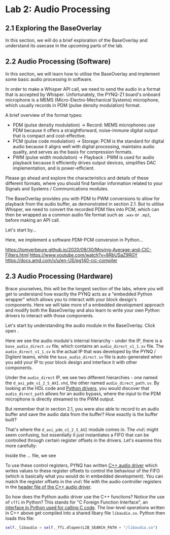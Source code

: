 # Lab 2: Audio Processing

## 2.1 Exploring the BaseOverlay

In this section, we will do a brief exploration of the BaseOverlay and understand its usecase in the upcoming parts of the lab.

## 2.2 Audio Processing (Software)

In this section, we will learn how to utilise the BaseOverlay and implement some basic audio processing in software.

In order to make a Whisper API call, we need to send the audio in a format that is accepted by Whisper. Unfortunately, the PYNQ-Z1 board's onboard microphone is a MEMS (Micro-Electro-Mechanical Systems) microphone, which usually records in PDM (pulse density modulation) format.

A brief overview of the format types:
- PDM (pulse density modulation) -> Record: MEMS microphones use PDM because it offers a straightforward, noise-immune digital output that is compact and cost-effective.
- PCM (pulse code modulation) -> Storage: PCM is the standard for digital audio because it aligns well with digital processing, maintains audio quality, and serves as the basis for compression formats.
- PWM (pulse width modulation) -> Playback : PWM is used for audio playback because it efficiently drives output devices, simplifies DAC implementation, and is power-efficient.

Please go ahead and explore the characteristics and details of these different formats, where you should find familiar information related to your Signals and Systems / Communications modules. 

The BaseOverlay provides you with PDM to PWM conversions to allow for playback from the audio buffer, as demonstrated in section 2.1. But to utilise Whisper, we need to convert the recorded PDM files into PCM, which can then be wrapped as a common audio file format such as `.wav` or `.mp3`, before making an API call. 

Let's start by...


Here, we implement a software PDM-PCM conversion in Python...

https://tomverbeure.github.io/2020/09/30/Moving-Average-and-CIC-Filters.html
https://www.youtube.com/watch?v=8RbUSaZ9RGY
https://docs.amd.com/v/u/en-US/pg140-cic-compiler 

## 2.3 Audio Processing (Hardware)

Brace yourselves, this will be the longest section of the labs, where you will get to understand how exactly the PYNQ acts as a "embedded Python wrapper" which allows you to interact with your block design's components. Here we will take more of a embedded development approach and modify both the BaseOverlay and also learn to write your own Python drivers to interact with those components.

Let's start by understanding the audio module in the BaseOverlay. Click open <expand the IP>.

Here we see the audio module's internal hierarchy - under the IP, there is a `base_audio_direct.sv` file, which contains an `audio_direct_v1_1.sv` file. The `audio_direct_v1_1.sv` is the actual IP that was developed by the PYNQ / Digilent teams, while the `base_audio_direct.sv` file is auto-generated when you add your IP to your block design and interface it with other components. 

Under the `audio_direct` IP, we see two different hierarchies - one named the `d_axi_pdm_v1_2_S_AXI.vhd`, the other named `audio_direct_path.sv`. By looking at the HDL code and [Python drivers](https://github.com/Xilinx/PYNQ/blob/master/pynq/lib/audio.py), you would discover that `audio_direct_path` allows for an audio bypass, where the input to the PDM microphone is directly streamed to the PWM output. 

But remember that in section 2.1, you were also able to record to an audio buffer and save the audio data from the buffer? How exactly is the buffer built? 

That's where the `d_axi_pdm_v1_2_S_AXI` module comes in. The `vhdl` might seem confusing, but essentially it just instantiates a FIFO that can be controlled through certain register offsets in the drivers. Let's examine this more carefully:

Inside the ... file, we see <show the code that gives the regsiter offsets>

To use these control registers, PYNQ has written [C++ audio driver](https://github.com/Xilinx/PYNQ/blob/master/pynq/lib/_pynq/_audio/audio_direct.cpp#L59) which writes values to these register offsets to control the behaviour of the FIFO (which is basically what you would do in embedded development). You can match the register offsets in the `vhdl` file with the audio controller registers in the [header file of the C++ audio driver](https://github.com/Xilinx/PYNQ/blob/master/pynq/lib/_pynq/_audio/audio_direct.h). 

So how does the Python audio driver use the C++ functions? Notice the use of `cffi` in Python? This stands for "C Foreign Function Interface", an [interface in Python used for calling C code](https://pypi.org/project/cffi/). The low-level operations written in C++ above get compiled into a shared libary file `libaudio.so`. Python then loads this file:

```python
self._libaudio = self._ffi.dlopen(LIB_SEARCH_PATH + "/libaudio.so")
```





